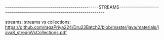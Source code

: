 
-----------------------------------------------STREAMS----------------------------------------------------------------------


streams: streams vs collections: https://github.com/ragaPriya224/Dru23Batch2/blob/master/java/materials/java8_streamVsCollections.pdf
